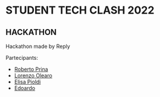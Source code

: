 # STUDENT TECH CLASH 2022
## HACKATHON

Hackathon made by Reply



Partecipants:

- [Roberto Prina](https://github.com/RobertoEdoardoPrina)
- [Lorenzo Olearo](https://github.com/LorenzoOlearo)
- [Elisa Pioldi]()
- [Edoardo]()
